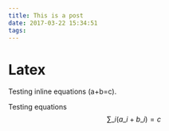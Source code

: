 ```yaml
---
title: This is a post
date: 2017-03-22 15:34:51
tags:
---
```


# Latex

Testing inline equations \(a+b=c\).

Testing equations
$$\sum\_i (a\_i+b\_i) = c$$


<!--more-->